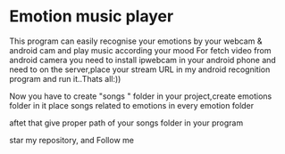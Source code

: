 # Emotion music player
This program can easily recognise your emotions by your webcam & android cam and play music according your mood
For fetch video from android camera you need to install ipwebcam in your android phone and need to on the server,place your stream URL in my android recognition program and run it..Thats all:))

Now you have to create "songs " folder in your project,create emotions folder in it
place songs related to emotions in every emotion folder

aftet that give proper path of your songs folder in your program

star my repository, and Follow me
